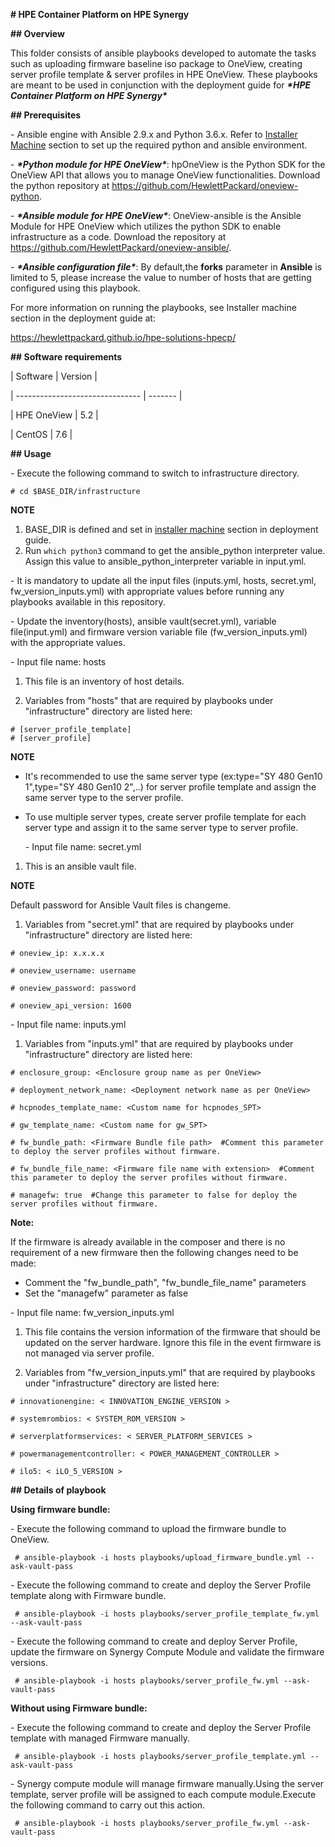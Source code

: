 **# HPE Container Platform on HPE Synergy**

**## Overview**

This folder consists of ansible playbooks developed to automate the tasks such as uploading firmware baseline iso package to OneView, creating server profile template & server profiles in HPE OneView. These playbooks are meant to be used in conjunction with the deployment guide for ***\*HPE Container Platform on HPE Synergy\****

**## Prerequisites**

\- Ansible engine with Ansible 2.9.x and Python 3.6.x. Refer to [Installer Machine](https://hewlettpackard.github.io/hpe-solutions-hpecp/5.2-Synergy/Solution-Deployment/Host-Configuration.html#installer-machine) section to set up the required python and ansible environment.

\- ***\*Python module for HPE OneView\****: hpOneView is the Python SDK for the OneView API that allows you to manage OneView functionalities. Download the python repository at https://github.com/HewlettPackard/oneview-python.

\- ***\*Ansible module for HPE OneView\****: OneView-ansible is the Ansible Module for HPE OneView which utilizes the python SDK to enable infrastructure as a code. Download the repository at https://github.com/HewlettPackard/oneview-ansible/.

\- ***\*Ansible configuration file\****: By default,the **forks** parameter in **Ansible** is limited to 5, please increase the value to number of hosts that are getting configured using this playbook.

For more information on running the playbooks, see Installer machine section in the deployment guide at:

https://hewlettpackard.github.io/hpe-solutions-hpecp/

**## Software requirements** 

| Software            | Version |

| ------------------------------- | ------- |

| HPE OneView           | 5.2   |

| CentOS  | 7.6  |



**## Usage**

\- Execute the following command to switch to infrastructure directory.

```
# cd $BASE_DIR/infrastructure
```

**NOTE** 

1) BASE_DIR is defined and set in [installer machine](https://hewlettpackard.github.io/hpe-solutions-hpecp/5.2-Synergy/Solution-Deployment/Host-Configuration.html#installer-machine) section in deployment guide.
2) Run ```which python3``` command to get the ansible_python interpreter value. Assign this value to ansible_python_interpreter variable in input.yml. 

\- It is mandatory to update all the input files (inputs.yml, hosts, secret.yml, fw_version_inputs.yml) with appropriate values before running any playbooks available in this repository.

\- Update the inventory(hosts), ansible vault(secret.yml), variable file(input.yml) and firmware version variable file (fw_version_inputs.yml) with the appropriate values.

 \- Input file name: hosts

1. This file is an inventory of host details.

2. Variables from "hosts" that are required by playbooks under "infrastructure" directory are listed here:

  ```
 # [server_profile_template] 
 # [server_profile]
  ```
  
**NOTE** 

- It's recommended to use the same server type (ex:type="SY 480 Gen10 1",type="SY 480 Gen10 2",..) for server profile template and assign the same server type to the server profile.

- To use multiple server types, create server profile template for each server type and assign it to the same server type to server profile.
  
  \- Input file name: secret.yml


1. This is an ansible vault file. 

**NOTE**

Default password for Ansible Vault files is changeme.

1. Variables from "secret.yml" that are required by playbooks under "infrastructure" directory are listed here:

```
# oneview_ip: x.x.x.x 

# oneview_username: username

# oneview_password: password

# oneview_api_version: 1600
```

 \- Input file name: inputs.yml


1. Variables from "inputs.yml" that are required by playbooks under "infrastructure" directory are listed here:

```
# enclosure_group: <Enclosure group name as per OneView> 

# deployment_network_name: <Deployment network name as per OneView>

# hcpnodes_template_name: <Custom name for hcpnodes_SPT>

# gw_template_name: <Custom name for gw_SPT>

# fw_bundle_path: <Firmware Bundle file path>  #Comment this parameter to deploy the server profiles without firmware.

# fw_bundle_file_name: <Firmware file name with extension>  #Comment this parameter to deploy the server profiles without firmware.

# managefw: true  #Change this parameter to false for deploy the server profiles without firmware. 

```
**Note:**

If the firmware is already available in the composer and there is no requirement of a new firmware then the following changes need to be made:

- Comment the "fw_bundle_path", "fw_bundle_file_name" parameters
- Set the "managefw" parameter as false


\- Input file name: fw_version_inputs.yml



1. This file contains the version information of the firmware that should be updated on the server hardware. Ignore this file in the event firmware is not managed via server profile.

2. Variables from "fw_version_inputs.yml" that are required by playbooks under "infrastructure" directory are listed here:

```
# innovationengine: < INNOVATION_ENGINE_VERSION >

# systemrombios: < SYSTEM_ROM_VERSION >

# serverplatformservices: < SERVER_PLATFORM_SERVICES >

# powermanagementcontroller: < POWER_MANAGEMENT_CONTROLLER >

# ilo5: < iLO_5_VERSION >
```

 
**## Details of playbook**

**Using firmware bundle:** 

\- Execute the following command to upload the firmware bundle to OneView.

```
 # ansible-playbook -i hosts playbooks/upload_firmware_bundle.yml --ask-vault-pass
```

\- Execute the following command to create and deploy the Server Profile template along with Firmware bundle.

```
 # ansible-playbook -i hosts playbooks/server_profile_template_fw.yml --ask-vault-pass
```

\- Execute the following command to create and deploy Server Profile, update the firmware on Synergy Compute Module and validate the firmware versions.

```
 # ansible-playbook -i hosts playbooks/server_profile_fw.yml --ask-vault-pass
```

**Without using Firmware bundle:**

\- Execute the following command to create and deploy the Server Profile template with managed Firmware manually.

```
 # ansible-playbook -i hosts playbooks/server_profile_template.yml --ask-vault-pass
```

\- Synergy compute module will manage firmware manually.Using the server template, server profile will be assigned to each compute module.Execute the following command to carry out this action.

```
 # ansible-playbook -i hosts playbooks/server_profile_fw.yml --ask-vault-pass
```





 